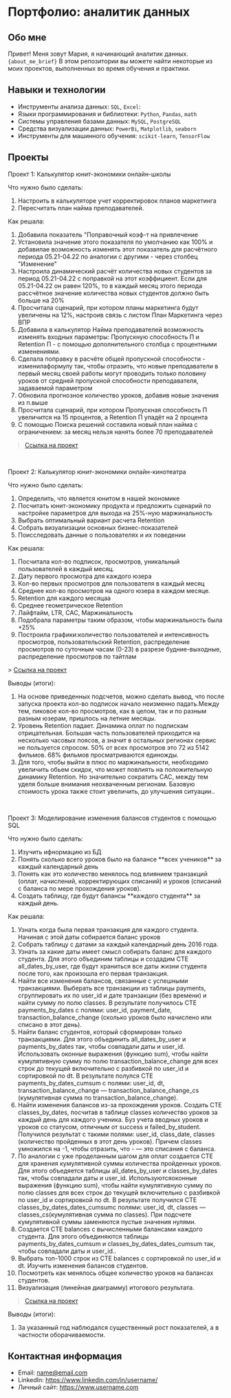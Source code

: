 # Портфолио: аналитик данных

## Обо мне 

Привет! Меня зовут Мария, я начинающий аналитик данных. 
``{about_me_brief}``
В этом репозитории вы можете найти некоторые из моих проектов, выполненных во время обучения и практики.
<br>

## Навыки и технологии
- Инструменты анализа данных: ``SQL``, ``Excel``: 
- Языки программирования и библиотеки: ``Python``, ``Pandas``, ``math`` 
- Системы управления базами данных: ``MySQL``, ``PostgreSQL``
- Средства визуализации данных: ``PowerBi``, ``Matplotlib``, ``seaborn``
- Инструменты для машинного обучения: ``scikit-learn``, ``TensorFlow``



## Проекты
<p> Проект 1: Калькулятор юнит-экономики онлайн-школы</p>
<p>Что нужно было сделать:<p>
<ol>
  <li>Настроить в калькуляторе учет корректировок планов маркетинга</li>
  <li>Пересчитать план найма преподавателей.</li>
</ol>

<p>Как решала:<p>
  <ol>
  <li>Добавила показатель "Поправочный коэф-т на привлечение</li>
    <li>Установила значение этого показателя по умолчанию как 100% и добавилае возможность изменять этот показатель для расчётного периода 05.21-04.22 по аналогии с другими - через столбец "Изменение"</li>
      <li>Настроила динамический расчёт количества новых студентов за период 05.21-04.22 с поправкой на этот коэффициент. Если для 05.21-04.22 он равен 120%, то в каждый месяц этого периода рассчётное значение количества новых студентов должно быть больше на 20%</li>
        <li>Просчитала сценарий, при котором планы маркетинга будут увеличены на 12%, настроив связь с листом План Маркетинга через ВПР</li>
          <li>Добавила в калькулятор Найма преподавателей возможность изменять входных параметры: Пропускную способность П и Retention П - с помощью дополнительного столбца с процентными изменениями.</li>
            <li>Сделала поправку в расчёте общей пропускной способности - изменилаформулу так, чтобы отразить, что новые преподаватели в первый месяц своей работы могут проводить только половину уроков от средней пропускной способности преподавателя, задаваемой параметром</li>
              <li>Обновила прогнозное количество уроков, добавив новые значения из п.выше</li>
                <li> Просчитала сценарий, при котором Пропускная способность П увеличится на 15 процентов, а Retention П упадёт на 2 процента</li>
                  <li>С помощью Поиска решений составила новый план найма с ограничением: за месяц нельзя нанять более 70 преподавателей	</li>
</ol>

> <a href="https://docs.google.com/spreadsheets/d/1EkwO3hPM5BAfRsIBjWgw20ccY1kEWU7B/edit?usp=sharing&ouid=112320574611415082385&rtpof=true&sd=true">Ссылка на проект</a>

<br> 
<p> Проект 2: Калькулятор юнит-экономики онлайн-кинотеатра</p>
<p>Что нужно было сделать:<p>
<ol>
  <li>Определить, что является юнитом в нашей экономике</li>
  <li>Посчитать юнит-экономику продукта и предложить сценарий по настройке параметров для выхода на 25%-ную маржинальность</li>
  <li>Выбрать оптимальный вариант расчета Retention</li>
  <li>Собрать визуализации основных бизнес-показателей</li>
  <li>Поисследовать данные о пользователях и их поведении</li>
</ol>

<p>Как решала:<p>
  <ol>
 <li>Посчитала кол-во подписок, просмотров, уникальный пользователей в каждый месяц.</li>
  <li>Дату первого просмотра для каждого юзера</li>
  <li>Кол-во первых просмотров для пользователя в каждый месяц</li>
 <li> Среднее кол-во просмотров на одного юзера в каждом месяце.</li>
  <li>Retention для каждого месяцаа</li>
  <li>Среднее геометрическое Retention</li>
<li> Лайфтайм, LTR, CAC, Маржинальность</li>
  <li>Подобрала параметры таким образом, чтобы маржинальность была +25%</li>
  <li>Построила графики:количество пользователей и интенсивность просмотров, пользовательский Retention, распределение просмотров по суточным часам (0-23) в разрезе будние-выходные, распределение просмотров по тайтлам     </li>

</ol>
> <a href="https://docs.google.com/spreadsheets/d/1spykyKqLzhjw7fRh687MVjlPETwcwAP_/edit?usp=sharing&ouid=112320574611415082385&rtpof=true&sd=true">Ссылка на проект</a>

<p>Выводы (итоги):<p>
<ol>
  <li>На основе приведенных подсчетов, можно сделать вывод, что после запуска проекта кол-во подписок начало неизменно падать.Между тем, пиковое кол-во просмотров, как в целом, так и по разным разным юзерам, пришлось на летние месяцы.</li>
  <li>Уровень Retention падает. Динамика оплат по подпискам отрицательная. Большая часть пользователей приходится на несколько часовых поясов, а значит в остальных регионах сервис не пользуется спросом. 50% от всех просмотров это 72 из 5142 фильмов. 68% фильмов просматриваются единожды.</li>
  <li>Для того, чтобы выйти в плюс по маржинальности, необходимо увеличить обьем скидок, что может повлиять на положительную динамику Retention. Но значительно сократить СAC, между тем уделя больше внимания неохваченным регионам. Базовую стоимость урока также стоит увеличить, до улучшения ситуации..</li>
</ol>

<br> 

<p> Проект 3:  Моделирование изменения балансов студентов с помощью SQL</p>
<p>Что нужно было сделать:<p>
<ol>
 <li>Изучить ифнормацию из БД</li>
   <li>Понять сколько всего уроков было на балансе **всех учеников** за каждый календарный день </li>
   <li>Понять как это количество менялось под влиянием транзакций (оплат, начислений, корректирующих списаний) и уроков (списаний с баланса по мере прохождения уроков). </li>
  <li>Создать таблицу, где будут балансы **каждого студента** за каждый день. </li>
</ol>

  
  
<p>Как решала:<p>
<ol>
   <li>Узнать когда была первая транзакция для каждого студента. Начиная с этой даты собирается баланс уроков </li>
  <li>Собрать таблицу с датами за каждый календарный день 2016 года.</li>
  <li>Узнать за какие даты имеет смысл собирать баланс для каждого студента. Для этого объединим таблицы и создадим CTE all_dates_by_user, где будут храниться все даты жизни студента после того, как произошла его первая транзакция.  </li>
  <li>Найти все изменения балансов, связанные с успешными транзакциями. Выберать все транзакции из таблицы payments, сгруппировать их по user_id и дате транзакции (без времени) и найти сумму по полю classes. 
В результате получилось CTE payments_by_dates с полями: user_id, payment_date, transaction_balance_change (сколько уроков было начислено или списано в этот день). </li>
  <li>Найти баланс студентов, который сформирован только транзакциями. Для этого объединить all_dates_by_user и payments_by_dates так, чтобы совпадали даты и user_id. Использовать оконные выражения (функцию sum), чтобы найти кумулятивную сумму по полю transaction_balance_change для всех строк до текущей включительно с разбивкой по user_id и сортировкой по dt. 
В результате полулся CTE payments_by_dates_cumsum с полями: user_id, dt, transaction_balance_change — transaction_balance_change_cs (кумулятивная сумма по transaction_balance_change).</li>
  <li>Найти изменения балансов из-за прохождения уроков. 
Создать CTE classes_by_dates, посчитав в таблице classes количество уроков за каждый день для каждого ученика. 
Буз учета вводных уроков и уроков со статусом, отличным от success и failed_by_student. 
Получился результат с такими полями: user_id, class_date, classes (количество пройденных в этот день уроков). Причем classes умножился на -1, чтобы отразить, что - — это списания с баланса.</li>
  <li>По аналогии с уже проделанным шагом для оплат создается CTE для хранения кумулятивной суммы количества пройденных уроков. 
Для этого объедяется таблицы all_dates_by_user и classes_by_dates так, чтобы совпадали даты и user_id. Используютсяоконные выражения (функцию sum), чтобы найти кумулятивную сумму по полю classes для всех строк до текущей включительно с разбивкой по user_id и сортировкой по dt. 
В результате получился CTE classes_by_dates_dates_cumsumс полями: user_id, dt, classes — classes_cs(кумулятивная сумма по classes). При подсчете кумулятивной суммы заменяются пустые значения нулями.</li>
  <li>Создается CTE balances с вычисленными балансами каждого студента. Для этого объединяются таблицы payments_by_dates_cumsum и classes_by_dates_dates_cumsum так, чтобы совпадали даты и user_id..</li>
    <li>Выбрать топ-1000 строк из CTE balances с сортировкой по user_id и dt. Изучить изменения балансов студентов. </li>
   <li>Посмотреть как менялось общее количество уроков на балансах студентов. </li>
  <li>Визуализация (линейная диаграмму) итогового результата.  </li>
</ol>

> <a href="https://docs.google.com/spreadsheets/d/1-y-6qr7syPcW5n7bYBLYK34m7efQ8lbP/edit?usp=drive_link&ouid=112320574611415082385&rtpof=true&sd=true">Ссылка на проект</a>

<p>Выводы (итоги):<p>
<ol>
  <li>За указанный год наблюдался существенный рост показателей, а в частности оборачиваемости.</li>
</ol>



## Контактная информация
- Email: name@email.com
- LinkedIn: https://www.linkedin.com/in/username/
- Личный сайт: https://www.username.com
